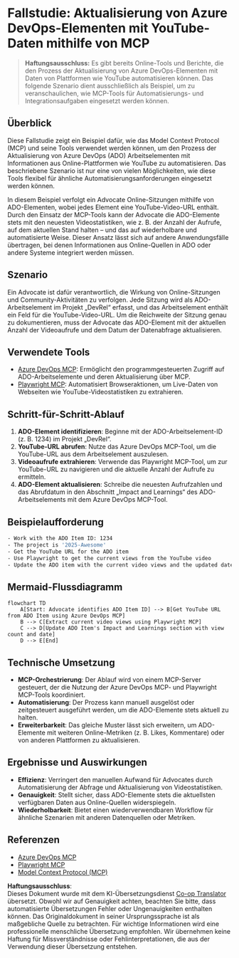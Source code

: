 <!--
CO_OP_TRANSLATOR_METADATA:
{
  "original_hash": "14a2dfbea55ef735660a06bd6bdfe5f3",
  "translation_date": "2025-06-13T21:30:46+00:00",
  "source_file": "09-CaseStudy/UpdateADOItemsFromYT.md",
  "language_code": "de"
}
-->
# Fallstudie: Aktualisierung von Azure DevOps-Elementen mit YouTube-Daten mithilfe von MCP

> **Haftungsausschluss:** Es gibt bereits Online-Tools und Berichte, die den Prozess der Aktualisierung von Azure DevOps-Elementen mit Daten von Plattformen wie YouTube automatisieren können. Das folgende Szenario dient ausschließlich als Beispiel, um zu veranschaulichen, wie MCP-Tools für Automatisierungs- und Integrationsaufgaben eingesetzt werden können.

## Überblick

Diese Fallstudie zeigt ein Beispiel dafür, wie das Model Context Protocol (MCP) und seine Tools verwendet werden können, um den Prozess der Aktualisierung von Azure DevOps (ADO) Arbeitselementen mit Informationen aus Online-Plattformen wie YouTube zu automatisieren. Das beschriebene Szenario ist nur eine von vielen Möglichkeiten, wie diese Tools flexibel für ähnliche Automatisierungsanforderungen eingesetzt werden können.

In diesem Beispiel verfolgt ein Advocate Online-Sitzungen mithilfe von ADO-Elementen, wobei jedes Element eine YouTube-Video-URL enthält. Durch den Einsatz der MCP-Tools kann der Advocate die ADO-Elemente stets mit den neuesten Videostatistiken, wie z. B. der Anzahl der Aufrufe, auf dem aktuellen Stand halten – und das auf wiederholbare und automatisierte Weise. Dieser Ansatz lässt sich auf andere Anwendungsfälle übertragen, bei denen Informationen aus Online-Quellen in ADO oder andere Systeme integriert werden müssen.

## Szenario

Ein Advocate ist dafür verantwortlich, die Wirkung von Online-Sitzungen und Community-Aktivitäten zu verfolgen. Jede Sitzung wird als ADO-Arbeitselement im Projekt „DevRel“ erfasst, und das Arbeitselement enthält ein Feld für die YouTube-Video-URL. Um die Reichweite der Sitzung genau zu dokumentieren, muss der Advocate das ADO-Element mit der aktuellen Anzahl der Videoaufrufe und dem Datum der Datenabfrage aktualisieren.

## Verwendete Tools

- [Azure DevOps MCP](https://github.com/microsoft/azure-devops-mcp): Ermöglicht den programmgesteuerten Zugriff auf ADO-Arbeitselemente und deren Aktualisierung über MCP.
- [Playwright MCP](https://github.com/microsoft/playwright-mcp): Automatisiert Browseraktionen, um Live-Daten von Webseiten wie YouTube-Videostatistiken zu extrahieren.

## Schritt-für-Schritt-Ablauf

1. **ADO-Element identifizieren**: Beginne mit der ADO-Arbeitselement-ID (z. B. 1234) im Projekt „DevRel“.
2. **YouTube-URL abrufen**: Nutze das Azure DevOps MCP-Tool, um die YouTube-URL aus dem Arbeitselement auszulesen.
3. **Videoaufrufe extrahieren**: Verwende das Playwright MCP-Tool, um zur YouTube-URL zu navigieren und die aktuelle Anzahl der Aufrufe zu ermitteln.
4. **ADO-Element aktualisieren**: Schreibe die neuesten Aufrufzahlen und das Abrufdatum in den Abschnitt „Impact and Learnings“ des ADO-Arbeitselements mit dem Azure DevOps MCP-Tool.

## Beispielaufforderung

```bash
- Work with the ADO Item ID: 1234
- The project is '2025-Awesome'
- Get the YouTube URL for the ADO item
- Use Playwright to get the current views from the YouTube video
- Update the ADO item with the current video views and the updated date of the information
```

## Mermaid-Flussdiagramm

```mermaid
flowchart TD
    A[Start: Advocate identifies ADO Item ID] --> B[Get YouTube URL from ADO Item using Azure DevOps MCP]
    B --> C[Extract current video views using Playwright MCP]
    C --> D[Update ADO Item's Impact and Learnings section with view count and date]
    D --> E[End]
```

## Technische Umsetzung

- **MCP-Orchestrierung**: Der Ablauf wird von einem MCP-Server gesteuert, der die Nutzung der Azure DevOps MCP- und Playwright MCP-Tools koordiniert.
- **Automatisierung**: Der Prozess kann manuell ausgelöst oder zeitgesteuert ausgeführt werden, um die ADO-Elemente stets aktuell zu halten.
- **Erweiterbarkeit**: Das gleiche Muster lässt sich erweitern, um ADO-Elemente mit weiteren Online-Metriken (z. B. Likes, Kommentare) oder von anderen Plattformen zu aktualisieren.

## Ergebnisse und Auswirkungen

- **Effizienz**: Verringert den manuellen Aufwand für Advocates durch Automatisierung der Abfrage und Aktualisierung von Videostatistiken.
- **Genauigkeit**: Stellt sicher, dass ADO-Elemente stets die aktuellsten verfügbaren Daten aus Online-Quellen widerspiegeln.
- **Wiederholbarkeit**: Bietet einen wiederverwendbaren Workflow für ähnliche Szenarien mit anderen Datenquellen oder Metriken.

## Referenzen

- [Azure DevOps MCP](https://github.com/microsoft/azure-devops-mcp)
- [Playwright MCP](https://github.com/microsoft/playwright-mcp)
- [Model Context Protocol (MCP)](https://modelcontextprotocol.io/)

**Haftungsausschluss**:  
Dieses Dokument wurde mit dem KI-Übersetzungsdienst [Co-op Translator](https://github.com/Azure/co-op-translator) übersetzt. Obwohl wir auf Genauigkeit achten, beachten Sie bitte, dass automatisierte Übersetzungen Fehler oder Ungenauigkeiten enthalten können. Das Originaldokument in seiner Ursprungssprache ist als maßgebliche Quelle zu betrachten. Für wichtige Informationen wird eine professionelle menschliche Übersetzung empfohlen. Wir übernehmen keine Haftung für Missverständnisse oder Fehlinterpretationen, die aus der Verwendung dieser Übersetzung entstehen.
